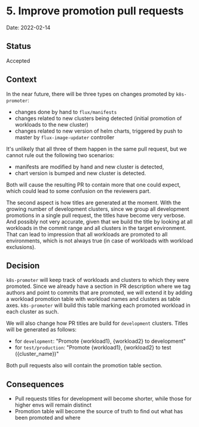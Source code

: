 # 5. Improve promotion pull requests

Date: 2022-02-14

## Status

Accepted

## Context

In the near future, there will be three types on changes promoted by `k8s-promoter`​:

- changes done by hand to `flux/manifests`
- changes related to new clusters being detected (initial promotion of workloads to the new cluster)
- changes related to new version of helm charts, triggered by push to master by `flux-image-updater` controller

It's unlikely that all three of them happen in the same pull request, but we cannot rule out the following two scenarios:

- manifests are modified by hand and new cluster is detected,
- chart version is bumped and new cluster is detected.

Both will cause the resulting PR to contain more that one could expect, which could lead to some confusion on the reviewers part.

The second aspect is how titles are generated at the moment.
With the growing number of development clusters, since we group all development promotions in a single pull request, the titles have become very verbose. And possibly not very accurate, given that we build the title by looking at all workloads in the commit range and all clusters in the target environment. That can lead to impression that all workloads are promoted to all environments, which is not always true (in case of workloads with workload exclusions).

## Decision

`k8s-promoter` will keep track of workloads and clusters to which they were promoted.
Since we already have a section in PR description where we tag authors and point to commits that are promoted, we will extend it by adding a workload promotion table with workload names and clusters as table axes. `k8s-promoter` will build this table marking each promoted workload in each cluster as such.

We will also change how PR titles are build for `development` clusters. Titles will be generated as follows:

- for `development`: "Promote {workload1}, {workload2} to development"
- for `test/production`: "Promote {workload1}, {workload2} to test ({cluster_name})"

Both pull requests also will contain the promotion table section.

## Consequences

- Pull requests titles for development will become shorter, while those for higher envs will remain distinct
- Promotion table will become the source of truth to find out what has been promoted and where
